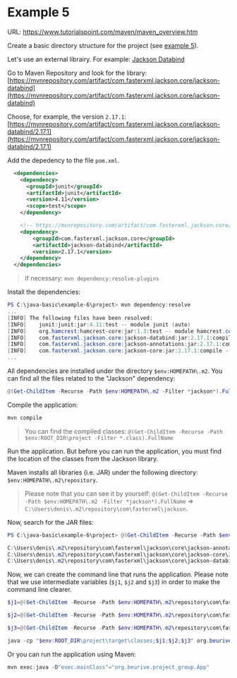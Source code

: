 # Example 5

URL: https://www.tutorialspoint.com/maven/maven_overview.htm

Create a basic directory structure for the project (see [example 5](../example-5)).

Let's use an external librairy. For example: [Jackson Databind](https://github.com/FasterXML/jackson-databind)

Go to Maven Repository and look for the library: [https://mvnrepository.com/artifact/com.fasterxml.jackson.core/jackson-databind](https://mvnrepository.com/artifact/com.fasterxml.jackson.core/jackson-databind)

Choose, for example, the version `2.17.1`: [https://mvnrepository.com/artifact/com.fasterxml.jackson.core/jackson-databind/2.17.1](https://mvnrepository.com/artifact/com.fasterxml.jackson.core/jackson-databind/2.17.1)

Add the depedency to the file `pom.xml`.

```xml
  <dependencies>
    <dependency>
      <groupId>junit</groupId>
      <artifactId>junit</artifactId>
      <version>4.11</version>
      <scope>test</scope>
    </dependency>

    <!-- https://mvnrepository.com/artifact/com.fasterxml.jackson.core/jackson-databind -->
    <dependency>
        <groupId>com.fasterxml.jackson.core</groupId>
        <artifactId>jackson-databind</artifactId>
        <version>2.17.1</version>
    </dependency>
  </dependencies>
```

> If necessary: `mvn dependency:resolve-plugins`

Install the dependencies:

```powershell
PS C:\java-basic\example-6\project> mvn dependency:resolve
...
[INFO] The following files have been resolved:
[INFO]    junit:junit:jar:4.11:test -- module junit (auto)
[INFO]    org.hamcrest:hamcrest-core:jar:1.3:test -- module hamcrest.core (auto)
[INFO]    com.fasterxml.jackson.core:jackson-databind:jar:2.17.1:compile -- module com.fasterxml.jackson.databind
[INFO]    com.fasterxml.jackson.core:jackson-annotations:jar:2.17.1:compile -- module com.fasterxml.jackson.annotation
[INFO]    com.fasterxml.jackson.core:jackson-core:jar:2.17.1:compile -- module com.fasterxml.jackson.core
...
```

All dependencies are installed under the directory `$env:HOMEPATH\.m2`. You can find all the files related to the "Jackson" dependency:

```powershell
@(Get-ChildItem -Recurse -Path $env:HOMEPATH\.m2 -Filter *jackson*).FullName
```

Compile the application:

```powershell
mvn compile
```

> You can find the compiled classes: `@(Get-ChildItem -Recurse -Path $env:ROOT_DIR\project -Filter *.class).FullName`

Run the application. But before you can run the application, you must find the location of the classes from the Jackson library.

Maven installs all libraries (i.e. JAR) under the following directory: `$env:HOMEPATH\.m2\repository`.

> Please note that you can see it by yourself: `@(Get-ChildItem -Recurse -Path $env:HOMEPATH\.m2 -Filter *jackson*).FullName` => `C:\Users\denis\.m2\repository\com\fasterxml\jackson`.

Now, search for the JAR files:

```powershell
PS C:\java-basic\example-6\project> @(Get-ChildItem -Recurse -Path $env:HOMEPATH\.m2\repository\com\fasterxml\jackson -Filter *.jar).FullName

C:\Users\denis\.m2\repository\com\fasterxml\jackson\core\jackson-annotations\2.17.1\jackson-annotations-2.17.1.jar
C:\Users\denis\.m2\repository\com\fasterxml\jackson\core\jackson-core\2.17.1\jackson-core-2.17.1.jar
C:\Users\denis\.m2\repository\com\fasterxml\jackson\core\jackson-databind\2.17.1\jackson-databind-2.17.1.jar
```

Now, we can create the command line that runs the application. Please note that we use intermediate variables (`$j1`, `$j2` and `$j3`) in order to make the command line clearer.

```powershell
$j1=@(Get-ChildItem -Recurse -Path $env:HOMEPATH\.m2\repository\com\fasterxml\jackson -Filter jackson-annotations*.jar).FullName

$j2=@(Get-ChildItem -Recurse -Path $env:HOMEPATH\.m2\repository\com\fasterxml\jackson -Filter jackson-core*.jar).FullName

$j3=@(Get-ChildItem -Recurse -Path $env:HOMEPATH\.m2\repository\com\fasterxml\jackson -Filter jackson-databind*.jar).FullName

java -cp "$env:ROOT_DIR\project\target\classes;$j1;$j2;$j3" org.beurive.project_group.App
```

Or you can run the application using Maven:

```powershell
mvn exec:java -D"exec.mainClass"="org.beurive.project_group.App"
```



